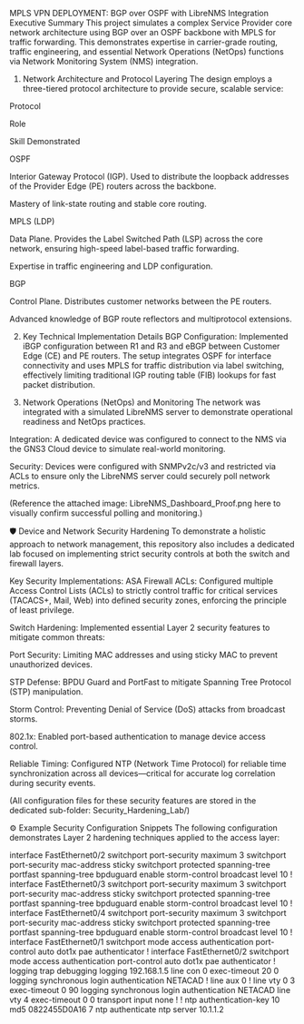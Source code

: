  MPLS VPN DEPLOYMENT: BGP over OSPF with LibreNMS Integration
Executive Summary
This project simulates a complex Service Provider core network architecture using BGP over an OSPF backbone with MPLS for traffic forwarding. This demonstrates expertise in carrier-grade routing, traffic engineering, and essential Network Operations (NetOps) functions via Network Monitoring System (NMS) integration.

1. Network Architecture and Protocol Layering
The design employs a three-tiered protocol architecture to provide secure, scalable service:

Protocol

Role

Skill Demonstrated

OSPF

Interior Gateway Protocol (IGP). Used to distribute the loopback addresses of the Provider Edge (PE) routers across the backbone.

Mastery of link-state routing and stable core routing.

MPLS (LDP)

Data Plane. Provides the Label Switched Path (LSP) across the core network, ensuring high-speed label-based traffic forwarding.

Expertise in traffic engineering and LDP configuration.

BGP

Control Plane. Distributes customer networks between the PE routers.

Advanced knowledge of BGP route reflectors and multiprotocol extensions.

2. Key Technical Implementation Details
BGP Configuration: Implemented iBGP configuration between R1 and R3 and eBGP between Customer Edge (CE) and PE routers. The setup integrates OSPF for interface connectivity and uses MPLS for traffic distribution via label switching, effectively limiting traditional IGP routing table (FIB) lookups for fast packet distribution.

3. Network Operations (NetOps) and Monitoring
The network was integrated with a simulated LibreNMS server to demonstrate operational readiness and NetOps practices.

Integration: A dedicated device was configured to connect to the NMS via the GNS3 Cloud device to simulate real-world monitoring.

Security: Devices were configured with SNMPv2c/v3 and restricted via ACLs to ensure only the LibreNMS server could securely poll network metrics.

(Reference the attached image: LibreNMS_Dashboard_Proof.png here to visually confirm successful polling and monitoring.)

🛡️ Device and Network Security Hardening
To demonstrate a holistic approach to network management, this repository also includes a dedicated lab focused on implementing strict security controls at both the switch and firewall layers.

Key Security Implementations:
ASA Firewall ACLs: Configured multiple Access Control Lists (ACLs) to strictly control traffic for critical services (TACACS+, Mail, Web) into defined security zones, enforcing the principle of least privilege.

Switch Hardening: Implemented essential Layer 2 security features to mitigate common threats:

Port Security: Limiting MAC addresses and using sticky MAC to prevent unauthorized devices.

STP Defense: BPDU Guard and PortFast to mitigate Spanning Tree Protocol (STP) manipulation.

Storm Control: Preventing Denial of Service (DoS) attacks from broadcast storms.

802.1x: Enabled port-based authentication to manage device access control.

Reliable Timing: Configured NTP (Network Time Protocol) for reliable time synchronization across all devices—critical for accurate log correlation during security events.

(All configuration files for these security features are stored in the dedicated sub-folder: Security_Hardening_Lab/)

⚙️ Example Security Configuration Snippets
The following configuration demonstrates Layer 2 hardening techniques applied to the access layer:

interface FastEthernet0/2
 switchport port-security maximum 3
 switchport port-security mac-address sticky
 switchport protected
 spanning-tree portfast
 spanning-tree bpduguard enable
 storm-control broadcast level 10
!
interface FastEthernet0/3
 switchport port-security maximum 3
 switchport port-security mac-address sticky
 switchport protected
 spanning-tree portfast
 spanning-tree bpduguard enable
 storm-control broadcast level 10
!
interface FastEthernet0/4
 switchport port-security maximum 3
 switchport port-security mac-address sticky
 switchport protected
 spanning-tree portfast
 spanning-tree bpduguard enable
 storm-control broadcast level 10
!
interface FastEthernet0/1
 switchport mode access
 authentication port-control auto
 dot1x pae authenticator
!
interface FastEthernet0/2
 switchport mode access
 authentication port-control auto
 dot1x pae authenticator
!
logging trap debugging
logging 192.168.1.5
line con 0
 exec-timeout 20 0
 logging synchronous
 login authentication NETACAD
!
line aux 0
!
line vty 0 3
 exec-timeout 0 90
 logging synchronous
 login authentication NETACAD
line vty 4
 exec-timeout 0 0
 transport input none
!
!
ntp authentication-key 10 md5 0822455D0A16 7
ntp authenticate
ntp server 10.1.1.2

